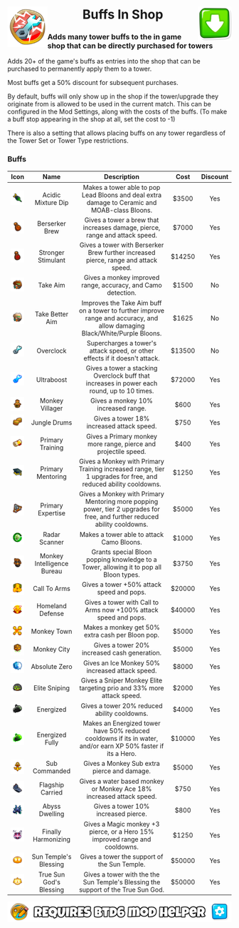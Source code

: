 <h1 align="center">
<a href="https://github.com/doombubbles/buffs-in-shop/releases/latest/download/BuffsInShop.dll">
    <img align="left" alt="Icon" height="90" src="Buffs-Button.png">
    <img align="right" alt="Download" height="75" src="https://raw.githubusercontent.com/gurrenm3/BTD-Mod-Helper/master/BloonsTD6%20Mod%20Helper/Resources/DownloadBtn.png">
</a>
Buffs In Shop
</h1>

### Adds many tower buffs to the in game shop that can be directly purchased for towers

Adds 20+ of the game's buffs as entries into the shop that can be purchased to permanently apply them to a tower.

Most buffs get a 50% discount for subsequent purchases.

By default, buffs will only show up in the shop if the tower/upgrade they originate from is allowed to be used in the
current match. This can be configured in the Mod Settings, along with the costs of the buffs.
(To make a buff stop appearing in the shop at all, set the cost to -1)

There is also a setting that allows placing buffs on any tower regardless of the Tower Set or Tower Type restrictions.

### Buffs

<!--Start-->

|                            Icon                             |            Name            |                                                        Description                                                         |  Cost  | Discount |
|:-----------------------------------------------------------:|:--------------------------:|:--------------------------------------------------------------------------------------------------------------------------:|:------:|:--------:|
|     <img src="Resources/AcidicMixtureDip.png" width=50>     |     Acidic Mixture Dip     |               Makes a tower able to pop Lead Bloons and deal extra damage to Ceramic and MOAB-class Bloons.                | $3500  |   Yes    |
|      <img src="Resources/BerserkerBrew.png" width=50>       |       Berserker Brew       |                        Gives a tower a brew that increases damage, pierce, range and attack speed.                         | $7000  |   Yes    |
|    <img src="Resources/StrongerStimulant.png" width=50>     |     Stronger Stimulant     |                    Gives a tower with Berserker Brew further increased pierce, range and attack speed.                     | $14250 |   Yes    |
|         <img src="Resources/TakeAim.png" width=50>          |          Take Aim          |                                Gives a monkey improved range, accuracy, and Camo detection.                                | $1500  |    No    |
|      <img src="Resources/TakeBetterAim.png" width=50>       |      Take Better Aim       | Improves the Take Aim buff on a tower to further improve range and accuracy, and allow damaging Black/White/Purple Bloons. | $1625  |    No    |
|        <img src="Resources/Overclock.png" width=50>         |         Overclock          |                        Supercharges a tower's attack speed, or other effects if it doesn't attack.                         | $13500 |    No    |
|        <img src="Resources/Ultraboost.png" width=50>        |         Ultraboost         |                Gives a tower a stacking Overclock buff that increases in power each round, up to 10 times.                 | $72000 |   Yes    |
|      <img src="Resources/MonkeyVillager.png" width=50>      |      Monkey Villager       |                                            Gives a monkey 10% increased range.                                             |  $600  |   Yes    |
|       <img src="Resources/JungleDrums.png" width=50>        |        Jungle Drums        |                                         Gives a tower 18% increased attack speed.                                          |  $750  |   Yes    |
|     <img src="Resources/PrimaryTraining.png" width=50>      |      Primary Training      |                              Gives a Primary monkey more range, pierce and projectile speed.                               |  $400  |   Yes    |
|     <img src="Resources/PrimaryMentoring.png" width=50>     |     Primary Mentoring      |       Gives a Monkey with Primary Training increased range, tier 1 upgrades for free, and reduced ability cooldowns.       | $1250  |   Yes    |
|     <img src="Resources/PrimaryExpertise.png" width=50>     |     Primary Expertise      | Gives a Monkey with Primary Mentoring more popping power, tier 2 upgrades for free, and further reduced ability cooldowns. | $5000  |   Yes    |
|       <img src="Resources/RadarScanner.png" width=50>       |       Radar Scanner        |                                         Makes a tower able to attack Camo Bloons.                                          | $1000  |   Yes    |
| <img src="Resources/MonkeyIntelligenceBureau.png" width=50> | Monkey Intelligence Bureau |                   Grants special Bloon popping knowledge to a Tower, allowing it to pop all Bloon types.                   | $3750  |   Yes    |
|        <img src="Resources/CallToArms.png" width=50>        |        Call To Arms        |                                         Gives a tower +50% attack speed and pops.                                          | $20000 |   Yes    |
|     <img src="Resources/HomelandDefense.png" width=50>      |      Homeland Defense      |                              Gives a tower with Call to Arms now +100% attack speed and pops.                              | $40000 |   Yes    |
|        <img src="Resources/MonkeyTown.png" width=50>        |        Monkey Town         |                                      Makes a monkey get 50% extra cash per Bloon pop.                                      | $5000  |   Yes    |
|        <img src="Resources/MonkeyCity.png" width=50>        |        Monkey City         |                                        Gives a tower 20% increased cash generation.                                        | $5000  |   Yes    |
|       <img src="Resources/AbsoluteZero.png" width=50>       |       Absolute Zero        |                                      Gives an Ice Monkey 50% increased attack speed.                                       | $8000  |   Yes    |
|       <img src="Resources/EliteSniping.png" width=50>       |       Elite Sniping        |                           Gives a Sniper Monkey Elite targeting prio and 33% more attack speed.                            | $2000  |   Yes    |
|        <img src="Resources/Energized.png" width=50>         |         Energized          |                                        Gives a tower 20% reduced ability cooldowns.                                        | $4000  |   Yes    |
|      <img src="Resources/EnergizedFully.png" width=50>      |      Energized Fully       |       Makes an Energized tower have 50% reduced cooldowns if its in water, and/or earn XP 50% faster if its a Hero.        | $10000 |   Yes    |
|       <img src="Resources/SubCommanded.png" width=50>       |       Sub Commanded        |                                        Gives a Monkey Sub extra pierce and damage.                                         | $5000  |   Yes    |
|     <img src="Resources/FlagshipCarried.png" width=50>      |      Flagship Carried      |                            Gives a water based monkey or Monkey Ace 18% increased attack speed.                            |  $750  |   Yes    |
|      <img src="Resources/AbyssDwelling.png" width=50>       |       Abyss Dwelling       |                                            Gives a tower 10% increased pierce.                                             |  $800  |   Yes    |
|    <img src="Resources/FinallyHarmonizing.png" width=50>    |    Finally Harmonizing     |                        Gives a Magic monkey +3 pierce, or a Hero 15% improved range and cooldowns.                         | $1250  |   Yes    |
|        <img src="Resources/SunTemple.png" width=50>         |   Sun Temple's Blessing    |                                        Gives a tower the support of the Sun Temple.                                        | $50000 |   Yes    |
|        <img src="Resources/TrueSunGod.png" width=50>        |  True Sun God's Blessing   |                     Gives a tower with the the Sun Temple's Blessing the support of the True Sun God.                      | $50000 |   Yes    |

<!--End-->

[![Requires BTD6 Mod Helper](https://raw.githubusercontent.com/gurrenm3/BTD-Mod-Helper/master/banner.png)](https://github.com/gurrenm3/BTD-Mod-Helper#readme)
